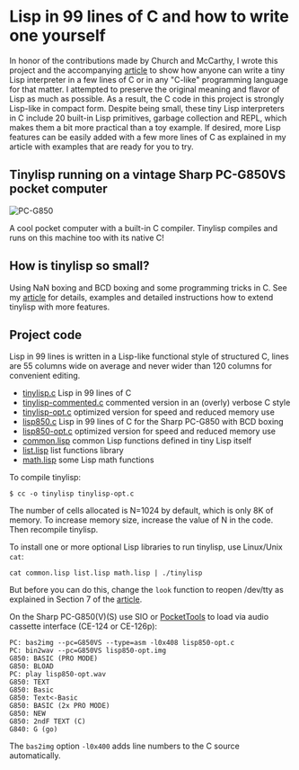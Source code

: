 # Lisp in 99 lines of C and how to write one yourself

In honor of the contributions made by Church and McCarthy, I wrote this project and the accompanying [article](tinylisp.pdf) to show how anyone can write a tiny Lisp interpreter in a few lines of C or in any "C-like" programming language for that matter.  I attempted to preserve the original meaning and flavor of Lisp as much as possible.  As a result, the C code in this project is strongly Lisp-like in compact form.  Despite being small, these tiny Lisp interpreters in C include 20 built-in Lisp primitives, garbage collection and REPL, which makes them a bit more practical than a toy example.  If desired, more Lisp features can be easily added with a few more lines of C as explained in my article with examples that are ready for you to try.

## Tinylisp running on a vintage Sharp PC-G850VS pocket computer

![PC-G850](lisp850.jpg)

A cool pocket computer with a built-in C compiler.  Tinylisp compiles and runs on this machine too with its native C!

## How is tinylisp so small?

Using NaN boxing and BCD boxing and some programming tricks in C.  See my [article](tinylisp.pdf) for details, examples and detailed instructions how to extend tinylisp with more features.

## Project code

Lisp in 99 lines is written in a Lisp-like functional style of structured C, lines are 55 columns wide on average and never wider than 120 columns for convenient editing.

- [tinylisp.c](src/tinylisp.c) Lisp in 99 lines of C
- [tinylisp-commented.c](src/tinylisp-commented.c) commented version in an (overly) verbose C style
- [tinylisp-opt.c](src/tinylisp-opt.c) optimized version for speed and reduced memory use
- [lisp850.c](src/lisp850.c) Lisp in 99 lines of C for the Sharp PC-G850 with BCD boxing
- [lisp850-opt.c](src/lisp850-opt.c) optimized version for speed and reduced memory use
- [common.lisp](src/common.lisp) common Lisp functions defined in tiny Lisp itself
- [list.lisp](src/list.lisp) list functions library
- [math.lisp](src/math.lisp) some Lisp math functions

To compile tinylisp:
~~~
$ cc -o tinylisp tinylisp-opt.c
~~~
The number of cells allocated is N=1024 by default, which is only 8K of memory.  To increase memory size, increase the value of N in the code.  Then recompile tinylisp.

To install one or more optional Lisp libraries to run tinylisp, use Linux/Unix `cat`:
~~~
cat common.lisp list.lisp math.lisp | ./tinylisp
~~~
But before you can do this, change the `look` function to reopen /dev/tty as explained in Section 7 of the [article](tinylisp.pdf).

On the Sharp PC-G850(V)(S) use SIO or [PocketTools](https://www.peil-partner.de/ifhe.de/sharp/) to load via audio cassette interface (CE-124 or CE-126p):
~~~
PC: bas2img --pc=G850VS --type=asm -l0x408 lisp850-opt.c
PC: bin2wav --pc=G850VS lisp850-opt.img
G850: BASIC (PRO MODE)
G850: BLOAD
PC: play lisp850-opt.wav
G850: TEXT
G850: Basic
G850: Text<-Basic
G850: BASIC (2x PRO MODE)
G850: NEW
G850: 2ndF TEXT (C)
G840: G (go)
~~~
The `bas2img` option `-l0x400` adds line numbers to the C source automatically.
